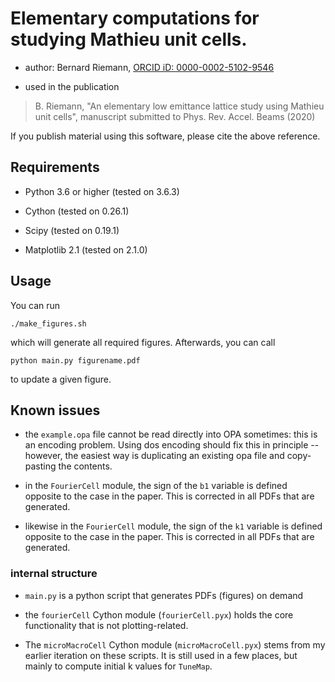 # Elementary computations for studying Mathieu unit cells.

* author: Bernard Riemann, [ORCID iD: 0000-0002-5102-9546](https://orcid.org/0000-0002-5102-9546)

* used in the publication

> B. Riemann, "An elementary low emittance lattice study using Mathieu unit cells", manuscript submitted to Phys. Rev. Accel. Beams (2020)

If you publish material using this software, please cite the above reference.

## Requirements

* Python 3.6 or higher (tested on 3.6.3)

* Cython (tested on 0.26.1)

* Scipy (tested on 0.19.1)

* Matplotlib 2.1 (tested on 2.1.0)

## Usage

You can run

    ./make_figures.sh
    
which will generate all required figures. Afterwards, you can call 

    python main.py figurename.pdf
   
to update a given figure.

## Known issues

* the `example.opa` file cannot be read directly into OPA sometimes: this is an encoding problem. Using dos encoding should fix this in principle -- however, the easiest way is duplicating an existing opa file and copy-pasting the contents.

* in the `FourierCell` module, the sign of the `b1` variable is defined opposite to the case in the paper. This is corrected in all PDFs that are generated.

* likewise in the `FourierCell` module, the sign of the `k1` variable is defined opposite to the case in the paper. This is corrected in all PDFs that are generated.


### internal structure

* `main.py` is a python script that generates PDFs (figures) on demand

* the `fourierCell` Cython module (`fourierCell.pyx`) holds the core functionality that is not plotting-related.
 
* The `microMacroCell` Cython module (`microMacroCell.pyx`) stems from my earlier iteration on these scripts. It is still used in a few places, but mainly to compute initial k values for `TuneMap`.

